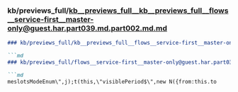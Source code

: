 ### kb/previews_full/kb__previews_full__kb__previews_full__flows__service-first__master-only@guest.har.part039.md.part002.md.md

```md
### kb/previews_full/kb__previews_full__flows__service-first__master-only@guest.har.part039.md.part002.md

```md
### kb/previews_full/flows__service-first__master-only@guest.har.part039.md (part 002)

```md
meslotsModeEnum\",j);t(this,\"visiblePeriod$\",new N({from:this.to
```

```

```

```
